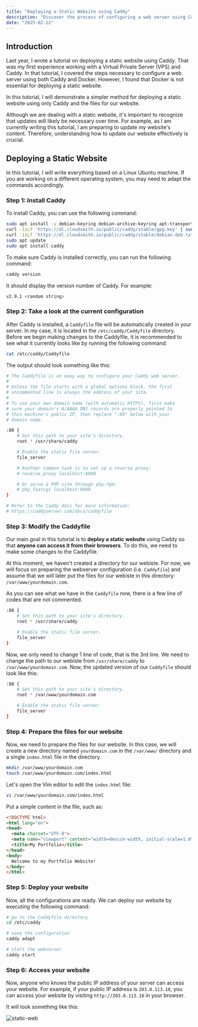 ```yaml
---
title: "Deploying a Static Website using Caddy"
description: "Discover the process of configuring a web server using Caddy, empowering you to deploy your static website with ease and efficiency."
date: "2025-02-22"
---
```


## Introduction

Last year, I wrote a tutorial on deploying a static website using Caddy. That was my first experience working with a Virtual Private Server (VPS) and Caddy. In that tutorial, I covered the steps necessary to configure a web server using both Caddy and Docker. However, I found that Docker is not essential for deploying a static website.

In this tutorial, I will demonstrate a simpler method for deploying a static website using only Caddy and the files for our website. 

Although we are dealing with a static website, it's important to recognize that updates will likely be necessary over time. For example, as I am currently writing this tutorial, I am preparing to update my website's content. Therefore, understanding how to update our website effectively is crucial.

## Deploying a Static Website

In this tutorial, I will write everything based on a Linux Ubuntu machine. If you are working on a different operating system, you may need to adapt the commands accordingly.

### Step 1: Install Caddy

To install Caddy, you can use the following command:

```bash
sudo apt install -y debian-keyring debian-archive-keyring apt-transport-https curl
curl -1sLf 'https://dl.cloudsmith.io/public/caddy/stable/gpg.key' | sudo gpg --dearmor -o /usr/share/keyrings/caddy-stable-archive-keyring.gpg
curl -1sLf 'https://dl.cloudsmith.io/public/caddy/stable/debian.deb.txt' | sudo tee /etc/apt/sources.list.d/caddy-stable.list
sudo apt update
sudo apt install caddy
```

To make sure Caddy is installed correctly, you can run the following command:

```bash
caddy version
```

It should display the version number of Caddy. For example:

```bash
v2.9.1 <random string>
```

### Step 2: Take a look at the current configuration

After Caddy is installed, a `Caddyfile` file will be automatically created in your server. In my case, it is located in the `/etc/caddy/Caddyfile` directory. Before we begin making changes to the Caddyfile, it is recommended to see what it currently looks like by running the following command:

```bash
cat /etc/caddy/Caddyfile
```

The output should look something like this:

```bash
# The Caddyfile is an easy way to configure your Caddy web server.
#
# Unless the file starts with a global options block, the first
# uncommented line is always the address of your site.
#
# To use your own domain name (with automatic HTTPS), first make
# sure your domain's A/AAAA DNS records are properly pointed to
# this machine's public IP, then replace ":80" below with your
# domain name.

:80 {
    # Set this path to your site's directory.
    root * /usr/share/caddy

    # Enable the static file server.
    file_server

    # Another common task is to set up a reverse proxy:
    # reverse_proxy localhost:8080

    # Or serve a PHP site through php-fpm:
    # php_fastcgi localhost:9000
}

# Refer to the Caddy docs for more information:
# https://caddyserver.com/docs/caddyfile
```

### Step 3: Modify the Caddyfile

Our main goal in this tutorial is to **deploy a static website** using Caddy so that **anyone can access it from their browsers**. To do this, we need to make some changes to the Caddyfile.

At this moment, we haven't created a directory for our webiste. For now, we will focus on preparing the webserver configuration (i.e. `Caddyfile`) and assume that we will later put the files for our webiste in this directory: `/var/www/yourdomain.com`.

As you can see what we have in the `Caddyfile` now, there is a few line of codes that are not commented.

```bash
:80 {
    # Set this path to your site's directory.
    root * /usr/share/caddy

    # Enable the static file server.
    file_server
}
```

Now, we only need to change 1 line of code, that is the 3rd line. We need to change the path to our webiste from `/usr/share/caddy` to `/var/www/yourdomain.com`. Now, the updated version of our `Caddyfile` should look like this:

```bash
:80 {
    # Set this path to your site's directory.
    root * /var/www/yourdomain.com

    # Enable the static file server.
    file_server
}
```

### Step 4: Prepare the files for our website

Now, we need to prepare the files for our website. In this case, we will create a new directory named `yourdomain.com` in the `/var/www/` directory and a single `index.html` file in the directory.

```bash
mkdir /var/www/yourdomain.com
touch /var/www/yourdomain.com/index.html
```

Let's open the Vim editor to edit the `index.html` file:

```bash
vi /var/www/yourdomain.com/index.html
```

Put a simple content in the file, such as:

```html
<!DOCTYPE html>
<html lang="en">
<head>
  <meta charset="UTF-8">
  <meta name="viewport" content="width=device-width, initial-scale=1.0">
  <title>My Portfolio</title>
</head>
<body>
  Welcome to my Portfolio Website!
</body>
</html>
```

### Step 5: Deploy your website

Now, all the configurations are ready. We can deploy our website by executing the following command:

```bash
# go to the Caddyfile directory
cd /etc/caddy

# save the configuration
caddy adapt

# start the webserver
caddy start
```

### Step 6: Access your website

Now, anyone who knows the public IP address of your server can access your website. For example, if your public IP address is `203.0.113.10`, you can access your website by visiting `http://203.0.113.10` in your browser.

It will look something like this:

![static-web](/deploying-static-website/static-web.png)
